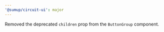 ```yaml
---
'@sumup/circuit-ui': major
---
```


Removed the deprecated `children` prop from the `ButtonGroup` component.
